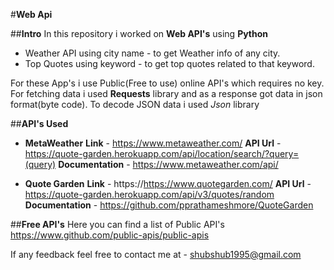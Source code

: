 #__Web Api__

##__Intro__
In this repository i worked on __Web API's__ using __Python__

* Weather API using city name - to get Weather info of any city.
* Top Quotes using keyword - to get top quotes related to that keyword.

For these App's i use Public(Free to use) online API's which requires no key.
For fetching data i used __Requests__ library and as a response got data in json format(byte code).
To decode JSON data i used _Json_ library

##__API's Used__
* __MetaWeather__
__Link__ - https://www.metaweather.com/
__API Url__ - https://quote-garden.herokuapp.com/api/location/search/?query=(query)
__Documentation__ - https://www.metaweather.com/api/

* __Quote Garden__
__Link__ - https://https://www.quotegarden.com/
__API Url__ - https://quote-garden.herokuapp.com/api/v3/quotes/random
__Documentation__ - https://github.com/pprathameshmore/QuoteGarden

##__Free API's__
Here you can find a list of Public API's 
https://www.github.com/public-apis/public-apis

If any feedback feel free to contact me at - shubshub1995@gmail.com